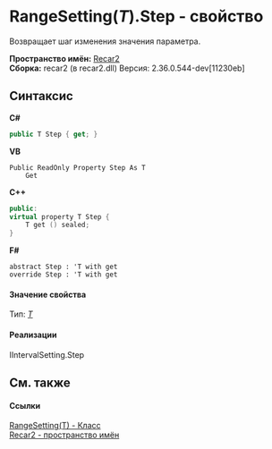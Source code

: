 # RangeSetting(*T*).Step - свойство
 

Возвращает шаг изменения значения параметра.

**Пространство имён:**&nbsp;<a href="0dd0c505-07fc-c3e8-128c-d1a0701f2a29">Recar2</a><br />**Сборка:**&nbsp;recar2 (в recar2.dll) Версия: 2.36.0.544-dev[11230eb]

## Синтаксис

**C#**<br />
``` C#
public T Step { get; }
```

**VB**<br />
``` VB
Public ReadOnly Property Step As T
	Get
```

**C++**<br />
``` C++
public:
virtual property T Step {
	T get () sealed;
}
```

**F#**<br />
``` F#
abstract Step : 'T with get
override Step : 'T with get
```


#### Значение свойства
Тип:&nbsp;<a href="2910bd38-cc50-a5e9-0b85-00e9fafb978e">*T*</a>

#### Реализации
IIntervalSetting.Step<br />

## См. также


#### Ссылки
<a href="2910bd38-cc50-a5e9-0b85-00e9fafb978e">RangeSetting(T) - Класс</a><br /><a href="0dd0c505-07fc-c3e8-128c-d1a0701f2a29">Recar2 - пространство имён</a><br />